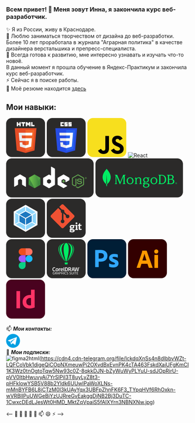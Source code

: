 ### Всем привет! 👋 Меня зовут Инна, я закончила курс веб-разработчик.

✨ Я из России, живу в Краснодаре.  
🔭 Люблю заниматься творчеством от дизайна до веб-разработки.  
Более 10 лет проработала в журнала "Аграрная политика" в качестве дизайнера верстальшика и препресс-специалиста.  
🌱 Всегда готова к развитию, мне интересно узнавать и изучать что-то новоё.  
В данный момент я прошла обучение в Яндекс-Практикум и закончила курс веб-разработчик.   
⚡ Сейчас я в поиске работы.  
💬 Моё резюме находится [здесь](https://krasnodar.hh.ru/resume/a140af70ff0d278b210039ed1f7a66716c7273)

## Мои навыки:

![HTML](https://raw.githubusercontent.com/innagolovko/innagolovko/2ffcf84a9b8adb1876e29a661e289928b14f073a/images/HTML.svg) 
![CSS](https://raw.githubusercontent.com/innagolovko/innagolovko/2ffcf84a9b8adb1876e29a661e289928b14f073a/images/CSS.svg) 
![JS](https://raw.githubusercontent.com/innagolovko/innagolovko/2ffcf84a9b8adb1876e29a661e289928b14f073a/images/JS.svg) 
![React](https://ru.legacy.reactjs.org/) 
![Node](https://raw.githubusercontent.com/innagolovko/innagolovko/f35473657544bdf5c380edf149224dcccc061042/images/Node.svg) 
![MongoDB](https://raw.githubusercontent.com/innagolovko/innagolovko/f35473657544bdf5c380edf149224dcccc061042/images/MongoDB.svg) 
![Wwbpack](https://raw.githubusercontent.com/innagolovko/innagolovko/2ffcf84a9b8adb1876e29a661e289928b14f073a/images/Webpack.svg) 
![Git](https://raw.githubusercontent.com/innagolovko/innagolovko/2ffcf84a9b8adb1876e29a661e289928b14f073a/images/Git.svg)  
![Figma](https://raw.githubusercontent.com/innagolovko/innagolovko/2ffcf84a9b8adb1876e29a661e289928b14f073a/images/Figma.svg) 
![CorelDRAW](https://raw.githubusercontent.com/innagolovko/innagolovko/2ffcf84a9b8adb1876e29a661e289928b14f073a/images/CorelDRAW.svg) 
![Adobe Photoshop](https://raw.githubusercontent.com/innagolovko/innagolovko/72d9342730c9633429e5cea1b31a2b58f623a178/images/Adobe%20Photoshop.svg) 
![Adobe illustrator](https://raw.githubusercontent.com/innagolovko/innagolovko/72d9342730c9633429e5cea1b31a2b58f623a178/images/Adobe%20illustrator.svg) 
![Adobe inDesign](https://raw.githubusercontent.com/innagolovko/innagolovko/72d9342730c9633429e5cea1b31a2b58f623a178/images/Adobe%20InDesign.svg)

📫 ***Мои контакты:***  
[![@innavgolovko](https://raw.githubusercontent.com/innagolovko/innagolovko/f64278326750cbc64021f5b001358027ed90fca1/images/%40innavgolovko.svg)](https://t.me/innavgolovko)  
🔭 ***Мои подписки:***  
![figma2html](https://t.me/figma2html)(https://cdn4.cdn-telegram.org/file/lckdqXnSs4n8dlbbvWZt-LQFCoVbk1digeQjCOpNXmeuwPj2OXvdBxEvnPK4cTA463FskdXaiUFgKmCI1K3Wz0tnOgtoTqw5Nw93c0Z-8qkkDJN-bZyWuWyPLYuU-sdJOpRirU-pVV0ItbHwuvyAi7YrSIPil3T8uyLyZ8t3-pHFklowYSB5V88b2Yldk6UUwIPaWoXLNs-mMnBYFB6L8iCTzM0I3kUAyYqx3UBFpZhnFK6F3_TYpqHVf6RhOxkn-wVRBlIPuUWGeBiYzUJRreGvEakggDjNB2Bj3DuTC-1CwxcDEdLJesWt0HMD_MktZqVpaiS5fAlXYrn3NBNXNw.jpg)

 <-- 🔭 🌱 👯 🤔 💬 📫 😄 ⚡ -->
